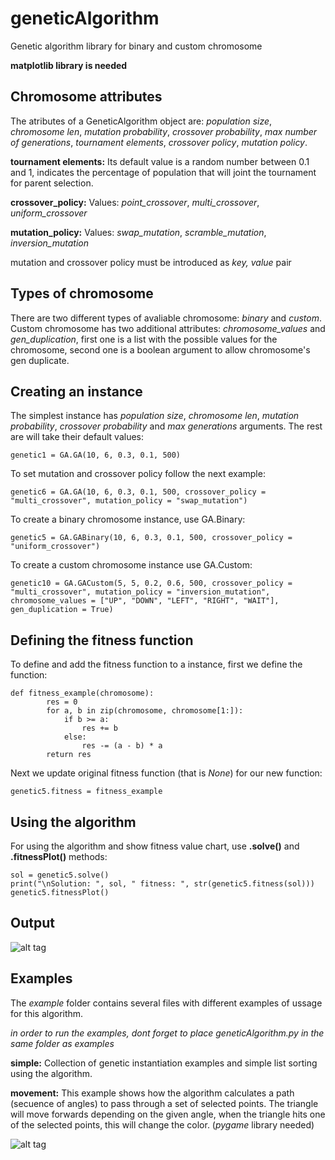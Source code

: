 # geneticAlgorithm
Genetic algorithm library for binary and custom chromosome

**matplotlib library is needed**


## Chromosome attributes

The atributes of a GeneticAlgorithm object are: _population size_, _chromosome len_, _mutation probability_, _crossover probability_, _max number of generations_, _tournament elements_, _crossover policy_,  _mutation policy_.

**tournament elements:** Its default value is a random number between 0.1 and 1, indicates the percentage of population that will joint the tournament for parent selection.

**crossover_policy:** Values: _point_crossover_, _multi_crossover_, _uniform_crossover_

**mutation_policy:** Values: _swap_mutation_, _scramble_mutation_, _inversion_mutation_

mutation and crossover policy must be introduced as _key, value_ pair 


## Types of chromosome

There are two different types of avaliable chromosome: _binary_ and _custom_.
Custom chromosome has two additional attributes: _chromosome_values_ and _gen_duplication_, first one is a list with the possible values for the chromosome, second one is a boolean argument to allow chromosome's gen duplicate.


## Creating an instance

The simplest instance has _population size_, _chromosome len_, _mutation probability_, _crossover probability_ and _max generations_ arguments. The rest are will take their default values:

```
genetic1 = GA.GA(10, 6, 0.3, 0.1, 500)
```
To set mutation and crossover policy follow the next example:

```
genetic6 = GA.GA(10, 6, 0.3, 0.1, 500, crossover_policy = "multi_crossover", mutation_policy = "swap_mutation")
```

To create a binary chromosome instance, use GA.Binary:

```
genetic5 = GA.GABinary(10, 6, 0.3, 0.1, 500, crossover_policy = "uniform_crossover") 
```

To create a custom chromosome instance use GA.Custom:

```
genetic10 = GA.GACustom(5, 5, 0.2, 0.6, 500, crossover_policy = "multi_crossover", mutation_policy = "inversion_mutation", chromosome_values = ["UP", "DOWN", "LEFT", "RIGHT", "WAIT"], gen_duplication = True)
```


## Defining the fitness function

To define and add the fitness function to a instance, first we define the function:

```
def fitness_example(chromosome):
        res = 0
        for a, b in zip(chromosome, chromosome[1:]):
            if b >= a:
                res += b
            else:
                res -= (a - b) * a
        return res
```

Next we update original fitness function (that is _None_) for our new function:

```
genetic5.fitness = fitness_example
```


## Using the algorithm

For using the algorithm and show fitness value chart, use **.solve()** and **.fitnessPlot()** methods:


```
sol = genetic5.solve()
print("\nSolution: ", sol, " fitness: ", str(genetic5.fitness(sol)))
genetic5.fitnessPlot()
```


## Output

![alt tag](https://i.gyazo.com/1204645be38f2845dac137b70f19d6ed.png)



## Examples

The _example_ folder contains several files with different examples of ussage for this algorithm.

_in order to run the examples, dont forget to place geneticAlgorithm.py in the same folder as examples_

**simple:** Collection of genetic instantiation examples and simple list sorting using the algorithm.

**movement:** This example shows how the algorithm calculates a path (secuence of angles) to pass through a set of selected points.
The triangle will move forwards depending on the given angle, when the triangle hits one of the selected points, this will change the color. (_pygame_ library needed)

![alt tag](https://i.gyazo.com/05dd628161af194cc95beff8ac641447.gif)


